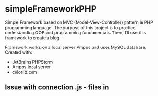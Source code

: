 # simpleFrameworkPHP
Simple Framework based on MVC (Model-View-Controller) pattern in PHP programming language. The purpose of this project is to
practice understanding OOP and programming fundamentals. Then, I'll use this framework to create a blog.

Framework works on a local server Ampps and uses MySQL database.
Created with:

- JetBrains PHPStorm 
- Ampps local server
- colorlib.com

<h2>Issue with connection .js - files in <script>.</h2>

Ony many such services, the file system is often by default read-only as it is meant to be shared across multiple nodes.
You need to set up and configure a shared, writable file system.

Or you can 

1. Open MySQL Tab -> Configuration.

2. In [mysqld] section, add the following line:
innodb_force_recovery = 1

3. Save the file and try starting MySQL

4. Remove that line which you just added and Save.
